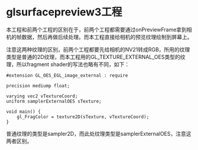 # glsurfacepreview3工程

本工程和前两个工程的区别在于，前两个工程都需要通过onPreviewFrame拿到相机的帧数据，然后再做后续处理。而本工程直接给相机的预览纹理绘制到屏幕上。

注意这两种纹理的区别，前两个工程都要先给相机的NV21转成RGB，所用的纹理类型是普通的2D纹理，而本工程用的GL_TEXTURE_EXTERNAL_OES类型的纹理，所以fragment shader的写法也略有不同，如下：

```
#extension GL_OES_EGL_image_external : require

precision mediump float;

varying vec2 vTextureCoord;
uniform samplerExternalOES sTexture;

void main() {
    gl_FragColor = texture2D(sTexture, vTextureCoord);
}
```

普通纹理的类型是sampler2D，而此处纹理类型是samplerExternalOES，注意这两者区别。